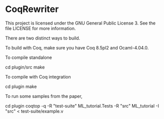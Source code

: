 # CoqRewriter

This project is licensed under the GNU General Public License 3.  See the file
LICENSE for more information.

There are two distinct ways to build.

To build with Coq, make sure you have Coq 8.5pl2 and Ocaml-4.04.0.

To compile standalone

cd plugin/src
make

To compile with Coq integration

cd plugin
make

To run some samples from the paper,

cd plugin
coqtop -q  -R "test-suite" ML_tutorial.Tests -R "src" ML_tutorial -I "src" < test-suite/example.v

